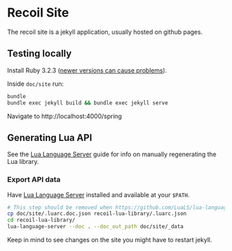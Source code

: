 # Recoil Site

The recoil site is a jekyll application, usually hosted on github pages.

## Testing locally

Install Ruby 3.2.3 ([newer versions can cause problems](https://stackoverflow.com/a/77896791/317135)).

Inside `doc/site` run:

```bash
bundle
bundle exec jekyll build && bundle exec jekyll serve
```

Navigate to http://localhost:4000/spring

## Generating Lua API

See the [Lua Language Server](doc/site/guides/lua-language-server.markdown) guide for info on manually regenerating the Lua library.

### Export API data

Have [Lua Language Server](https://luals.github.io/) installed and available at your `$PATH`.

```bash
# This step should be removed when https://github.com/LuaLS/lua-language-server/issues/2977 is resolved.
cp doc/site/.luarc.doc.json recoil-lua-library/.luarc.json
cd recoil-lua-library/
lua-language-server --doc . --doc_out_path doc/site/_data
```

Keep in mind to see changes on the site you might have to restart jekyll.
